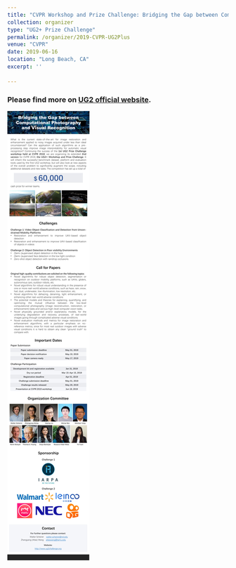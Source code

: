 ```yaml
---
title: "CVPR Workshop and Prize Challenge: Bridging the Gap between Computational Photography and Visual Recognition"
collection: organizer
type: "UG2+ Prize Challenge"
permalink: /organizer/2019-CVPR-UG2Plus
venue: "CVPR"
date: 2019-06-16
location: "Long Beach, CA"
excerpt: ''

---
```

### Please find more on [UG2 official website](http://www.ug2challenge.org).

<img src='/files/UG2Plus.JPG'>